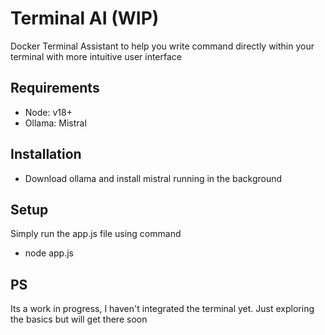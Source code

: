 # Terminal AI (WIP)

Docker Terminal Assistant to help you write command directly within your terminal with more intuitive user interface

## Requirements

- Node: v18+
- Ollama: Mistral

## Installation

- Download ollama and install mistral running in the background

## Setup

Simply run the app.js file using command

- node app.js

## PS

Its a work in progress, I haven't integrated the terminal yet. Just exploring the basics but will get there soon

